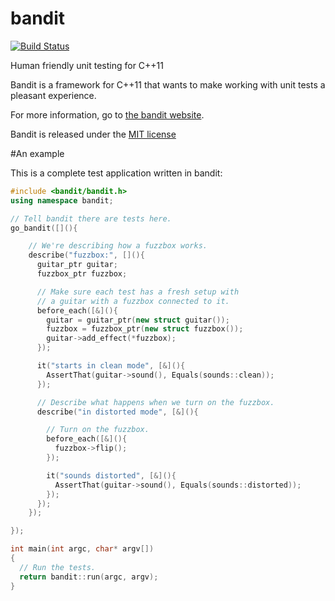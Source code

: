 bandit
======
[![Build Status](https://travis-ci.org/joakimkarlsson/bandit.png)](https://travis-ci.org/joakimkarlsson/bandit)

Human friendly unit testing for C++11

Bandit is a framework for C++11 that wants to make working with unit tests a pleasant
experience.

For more information, go to [the bandit website](http://banditcpp.org).

Bandit is released under the [MIT license](LICENSE.md)

#An example

This is a complete test application written in bandit:

```cpp
#include <bandit/bandit.h>
using namespace bandit;

// Tell bandit there are tests here.
go_bandit([](){

    // We're describing how a fuzzbox works.
    describe("fuzzbox:", [](){
      guitar_ptr guitar;
      fuzzbox_ptr fuzzbox;

      // Make sure each test has a fresh setup with
      // a guitar with a fuzzbox connected to it.
      before_each([&](){
        guitar = guitar_ptr(new struct guitar());
        fuzzbox = fuzzbox_ptr(new struct fuzzbox());
        guitar->add_effect(*fuzzbox);
      });

      it("starts in clean mode", [&](){
        AssertThat(guitar->sound(), Equals(sounds::clean));
      });

      // Describe what happens when we turn on the fuzzbox.
      describe("in distorted mode", [&](){

        // Turn on the fuzzbox.
        before_each([&](){
          fuzzbox->flip();
        });

        it("sounds distorted", [&](){
          AssertThat(guitar->sound(), Equals(sounds::distorted));
        });
      });
    });

});

int main(int argc, char* argv[])
{
  // Run the tests.
  return bandit::run(argc, argv);
}
```
